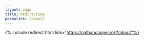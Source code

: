 ```yaml
---
layout: page
title: Redirecting
permalink: /about/
---
```


{% include redirect.html link="https://nathancooper.io/#/about"%}